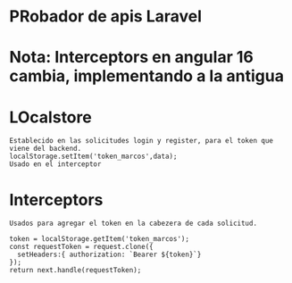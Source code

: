 # PRobador de apis Laravel

# Nota: Interceptors en angular 16 cambia, implementando a la antigua


# LOcalstore
    Establecido en las solicitudes login y register, para el token que viene del backend.
    localStorage.setItem('token_marcos',data);
    Usado en el interceptor

# Interceptors
    Usados para agregar el token en la cabezera de cada solicitud.

    token = localStorage.getItem('token_marcos');
    const requestToken = request.clone({
      setHeaders:{ authorization: `Bearer ${token}`}
    });
    return next.handle(requestToken);